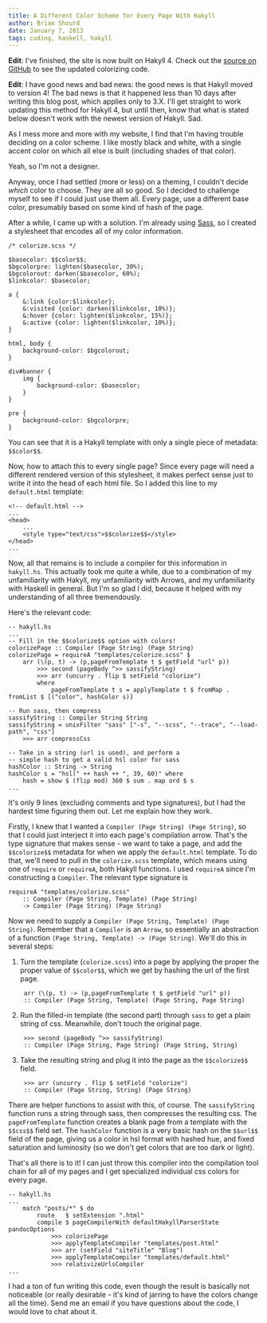 ```yaml
---
title: A Different Color Scheme for Every Page With Hakyll
author: Brian Shourd
date: January 7, 2013
tags: coding, haskell, hakyll
---
```


**Edit**: I've finished, the site is now built on Hakyll 4. Check out
the [source on GitHub](https://github.com/brianshourd/brianshourd.com)
to see the updated colorizing code.

**Edit**: I have good news and bad news: the good news is that Hakyll moved
to version 4! The bad news is that it happened less than 10 days after
writing this blog post, which applies only to 3.X. I'll get straight to
work updating this method for Hakyll 4, but until then, know that what
is stated below doesn't work with the newest version of Hakyll. Sad.

As I mess more and more with my website, I find that I'm having trouble
deciding on a color scheme. I like mostly black and white, with a single
accent color on which all else is built (including shades of that
color).

Yeah, so I'm not a designer.

Anyway, once I had settled (more or less) on a theming, I couldn't
decide *which* color to choose. They are all so good. So I decided to
challenge myself to see if I could just use them all. Every page, use a
different base color, presumably based on some kind of hash of the page.

After a while, I came up with a solution. I'm already using
[Sass](http://www.sass-lang.com), so I created a stylesheet that encodes
all of my color information.

~~~{.css}
/* colorize.scss */

$basecolor: $$color$$;
$bgcolorpre: lighten($basecolor, 30%);
$bgcolorout: darken($basecolor, 60%);
$linkcolor: $basecolor;

a {
    &:link {color:$linkcolor};
    &:visited {color: darken($linkcolor, 10%)};
    &:hover {color: lighten($linkcolor, 15%)};
    &:active {color: lighten($linkcolor, 10%)};
}

html, body {
    background-color: $bgcolorout;
}

div#banner {
    img {
        background-color: $basecolor;
    }
}

pre {
    background-color: $bgcolorpre;
}
~~~

You can see that it is a Hakyll template with only a single piece of
metadata: `$$color$$`.

Now, how to attach this to every single page? Since every page will need
a different rendered version of this stylesheet, it makes perfect sense
just to write it into the head of each html file. So I added this line
to my `default.html` template:

~~~{.html}
<!-- default.html -->
...
<head>
    ...
    <style type="text/css">$$colorize$$</style>
</head>
...
~~~

Now, all that remains is to include a compiler for this information in
`hakyll.hs`. This actually took me quite a while, due to a combination
of my unfamiliarity with Hakyll, my unfamiliarity with Arrows, and my
unfamiliarity with Haskell in general. But I'm so glad I did, because
it helped with my understanding of all three tremendously.

Here's the relevant code:

~~~{.haskell}
-- hakyll.hs
...
-- Fill in the $$colorize$$ option with colors!
colorizePage :: Compiler (Page String) (Page String)
colorizePage = requireA "templates/colorize.scss" $
    arr (\(p, t) -> (p,pageFromTemplate t $ getField "url" p))
        >>> second (pageBody ^>> sassifyString)
        >>> arr (uncurry . flip $ setField "colorize")
        where
            pageFromTemplate t s = applyTemplate t $ fromMap . fromList $ [("color", hashColor s)]

-- Run sass, then compress
sassifyString :: Compiler String String
sassifyString = unixFilter "sass" ["-s", "--scss", "--trace", "--load-path", "css"]
    >>> arr compressCss

-- Take in a string (url is used), and perform a
-- simple hash to get a valid hsl color for sass
hashColor :: String -> String
hashColor s = "hsl(" ++ hash ++ ", 39, 60)" where
    hash = show $ (flip mod) 360 $ sum . map ord $ s
...
~~~

It's only 9 lines (excluding comments and type signatures), but I had
the hardest time figuring them out. Let me explain how they work.

Firstly, I knew that I wanted a `Compiler (Page String) (Page String)`,
so that I could just interject it into each page's compilation arrow.
That's the type signature that makes sense - we want to take a page, and
add the `$$colorize$$` metadata for when we apply the `default.html`
template. To do that, we'll need to pull in the `colorize.scss`
template, which means using one of `require` or `requireA`, both Hakyll
functions. I used `requireA` since I'm constructing a `Compiler`. The
relevant type signature is

    requireA "templates/colorize.scss" 
        :: Compiler (Page String, Template) (Page String)
        -> Compiler (Page String) (Page String)

Now we need to supply a `Compiler (Page String, Template) (Page
String)`. Remember that a `Compiler` is an `Arrow`, so essentially an
abstraction of a function `(Page String, Template) -> (Page String)`.
We'll do this in several steps:

1. Turn the template (`colorize.scss`) into a page by applying the
   proper the proper value of `$$color$$`, which we get by hashing the
   url of the first page.

        arr (\(p, t) -> (p,pageFromTemplate t $ getField "url" p))
        :: Compiler (Page String, Template) (Page String, Page String)

2. Run the filled-in template (the second part) through `sass` to get a plain string of
   css. Meanwhile, don't touch the original page.

        >>> second (pageBody ^>> sassifyString)
        :: Compiler (Page String, Page String) (Page String, String)

3. Take the resulting string and plug it into the page as the
   `$$colorize$$` field.

        >>> arr (uncurry . flip $ setField "colorize")
        :: Compiler (Page String, String) (Page String)

There are helper functions to assist with this, of course. The
`sassifyString` function runs a string through sass, then compresses the
resulting css. The `pageFromTemplate` function creates a blank page
from a template with the `$$css$$` field set. The `hashColor` function
is a very basic hash on the `$$url$$` field of the page, giving us a
color in hsl format with hashed hue, and fixed saturation and luminosity
(so we don't get colors that are too dark or light).

That's all there is to it! I can just throw this compiler into the
compilation tool chain for all of my pages and I get specialized
individual css colors for every page.

~~~{.haskell}
-- hakyll.hs
...
    match "posts/*" $ do
        route   $ setExtension ".html"
        compile $ pageCompilerWith defaultHakyllParserState pandocOptions
            >>> colorizePage
            >>> applyTemplateCompiler "templates/post.html"
            >>> arr (setField "siteTitle" "Blog")
            >>> applyTemplateCompiler "templates/default.html"
            >>> relativizeUrlsCompiler
...
~~~

I had a ton of fun writing this code, even though the result is
basically not noticeable (or really desirable - it's kind of jarring to
have the colors change all the time). Send me an email if you have
questions about the code, I would love to chat about it.
